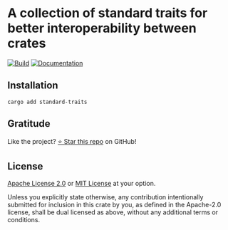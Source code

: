 <!-- DO NOT EDIT -->
<!-- This file is automatically generated by README.ts. -->
<!-- Edit README.ts if you want to make changes. -->

# A collection of standard traits for better interoperability between crates

[![Build](https://github.com/DenisGorbachev/standard-traits/actions/workflows/ci.yml/badge.svg)](https://github.com/DenisGorbachev/standard-traits)
[![Documentation](https://docs.rs/standard-traits/badge.svg)](https://docs.rs/standard-traits)




## Installation

```shell
cargo add standard-traits
```

## Gratitude

Like the project? [⭐ Star this repo](https://github.com/DenisGorbachev/standard-traits) on GitHub!

## License

[Apache License 2.0](LICENSE-APACHE) or [MIT License](LICENSE-MIT) at your option.

Unless you explicitly state otherwise, any contribution intentionally submitted for inclusion in this crate by you, as defined in the Apache-2.0 license, shall be dual licensed as above, without any additional terms or conditions.
